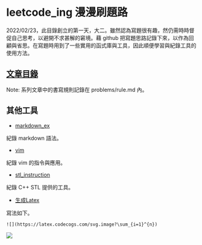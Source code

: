 # leetcode_ing 漫漫刷題路

2022/02/23，此目錄創立的第一天，大二。雖然認為寫題很有趣，然仍需時時督促自己思考，以避開不求甚解的窘境。藉 github 把寫題思路記錄下來，以作為回顧與省思。在寫題時用到了一些實用的函式庫與工具，因此順便學習與紀錄工具的使用方法。

## [文章目錄](./problems/README.md)

Note: 系列文章中的書寫規則記錄在 problems/rule.md 內。

## 其他工具

* [markdown_ex](markdown_ex.md)

紀錄 markdown 語法。


* [vim](./vim.md)

紀錄 vim 的指令與應用。


* [stl_instruction](./stl_instruction.md)

紀錄 C++ STL 提供的工具。 


* [生成Latex](https://latex.codecogs.com/)

寫法如下。

```
![](https://latex.codecogs.com/svg.image?\sum_{i=1}^{n})
```

![](https://latex.codecogs.com/svg.image?\sum_{i=1}^{n})
